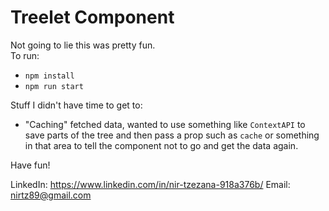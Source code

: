 # Treelet Component

Not going to lie this was pretty fun.  
To run:  
- `npm install`
- `npm run start`

Stuff I didn't have time to get to:  
- "Caching" fetched data, wanted to use something like `ContextAPI` to save parts of the tree and then pass a prop such as `cache` or something in that area to tell the component not to go and get the data again.

Have fun!  

LinkedIn: https://www.linkedin.com/in/nir-tzezana-918a376b/
Email: nirtz89@gmail.com
